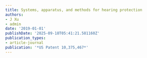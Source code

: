 ```yaml
---
title: Systems, apparatus, and methods for hearing protection
authors:
- J Xu
- admin
date: '2019-01-01'
publishDate: '2025-09-18T05:41:21.581160Z'
publication_types:
- article-journal
publication: '*US Patent 10,375,467*'
---
```


